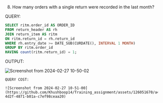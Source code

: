 8.  How many orders with a single return were recorded in the last month?


QUERY:

```sql
SELECT ritm.order_id AS ORDER_ID 
FROM return_header AS rh
JOIN return_item AS ritm
ON ritm.return_id = rh.return_id
WHERE rh.entry_date >= DATE_SUB(CURDATE(), INTERVAL 1 MONTH)
GROUP BY ritm.order_id 
HAVING count(ritm.return_id) = 1;
```
OUTPUT: 

![Screenshot from 2024-02-27 10-50-02](https://github.com/Khushboop14/Training_assignment/assets/126051670/ce02ce81-77e8-47d5-9549-715ca1f01684)

```
QUERY COST:

![Screenshot from 2024-02-27 10-51-00](https://github.com/Khushboop14/Training_assignment/assets/126051670/a412412b-4d2f-4871-b01a-c7ef98ceaa20)

